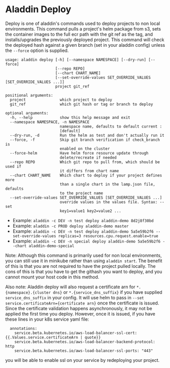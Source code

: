 # Aladdin Deploy
Deploy is one of aladdin's commands used to deploy projects to non local environments. This command pulls a project's helm package from s3, sets the container images to the full ecr path with the git ref as the tag, and installs/upgrades the previously deployed project. This command will check the deployed hash against a given branch (set in your aladdin config) unless the `--force` option is supplied.
```
usage: aladdin deploy [-h] [--namespace NAMESPACE] [--dry-run] [--force]
                      [--repo REPO]
                      [--chart CHART_NAME]
                      [--set-override-values SET_OVERRIDE_VALUES [SET_OVERRIDE_VALUES ...]]
                      project git_ref

positional arguments:
  project               which project to deploy
  git_ref               which git hash or tag or branch to deploy

optional arguments:
  -h, --help            show this help message and exit
  --namespace NAMESPACE, -n NAMESPACE
                        namespace name, defaults to default current :
                        [default]
  --dry-run, -d         Run the helm as test and don't actually run it
  --force, -f           Skip git branch verification if check_branch is
                        enabled on the cluster
  --force-helm          Have helm force resource update through
                        delete/recreate if needed
  --repo REPO           Which git repo to pull from, which should be used if
                        it differs from chart name
  --chart CHART_NAME    Which chart to deploy if your project defines more
                        than a single chart in the lamp.json file, defaults
                        to the project name
  --set-override-values SET_OVERRIDE_VALUES [SET_OVERRIDE_VALUES ...]
                        override values in the values file. Syntax: --set
                        key1=value1 key2=value2 ...
```
- Example: `aladdin -c DEV -n test deploy aladdin-demo 8d2j8f30bd`
- Example: `aladdin -c PROD deploy aladdin-demo master`
- Example: `aladdin -c DEV -n test deploy aladdin-demo 5a5e59b2f6 --set-override-values replicas=3 resources.cpu.request.enable=true`
- Example: `aladdin -c DEV -n special deploy aladdin-demo 5a5e59b2f6 --chart aladdin-demo-special`

Note: Although this command is primarily used for non local environments, you can still use it in minikube rather than using `aladdin start`. The benefit of this is that you are not required to have the project pulled locally. The cons of this is that you have to get the githash you want to deploy, and you cannot mount your host code in this method.

Also note: Aladdin deploy will also request a certificate arn for `*.{namespace}.{cluster dns}` or `*.{service_dns_suffix}` if you have supplied `service_dns_suffix` in your config. It will use helm to pass in `--set service.certificateArn={certificate arn}` once the certificate is issued. Since the certificate validation happens asynchronously, it may not be applied the first time you deploy. However, once it is issued, if you have these lines in your k8s service yaml file:
```
  annotations:
    service.beta.kubernetes.io/aws-load-balancer-ssl-cert: {{.Values.service.certificateArn | quote}}
    service.beta.kubernetes.io/aws-load-balancer-backend-protocol: http
    service.beta.kubernetes.io/aws-load-balancer-ssl-ports: "443"
```
you will be able to enable ssl on your service by redeploying your project.
